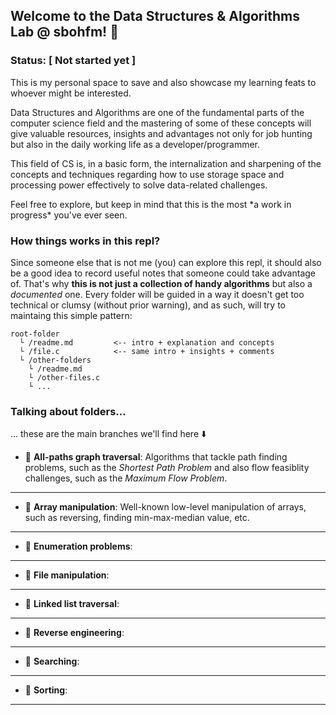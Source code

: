 Welcome to the Data Structures & Algorithms Lab @ sbohfm! 🔎
---

### Status: [ Not started yet ]

This is my personal space to save and also showcase my learning feats to whoever might be interested.

Data Structures and Algorithms are one of the fundamental parts of the computer science field and the mastering of some of these concepts will give valuable resources, insights and advantages not only for job hunting but also in the daily working life as a developer/programmer.

This field of CS is, in a basic form, the internalization and sharpening of the concepts and techniques regarding how to use storage space and processing power effectively to solve data-related challenges.

Feel free to explore, but keep in mind that this is the most \*a work in progress\* you've ever seen.


### How things works in this repl?

Since someone else that is not me (you) can explore this repl, it should also be a good idea to record useful notes that someone could take advantage of. That's why **this is not just a collection of handy algorithms** but also a *documented* one. Every folder will be guided in a way it doesn't get too technical or clumsy (without prior warning), and as such, will try to maintaing this simple pattern:

```
root-folder
  └ /readme.md         <-- intro + explanation and concepts
  └ /file.c            <-- same intro + insights + comments
  └ /other-folders
    └ /readme.md
    └ /other-files.c
    └ ...
```

### Talking about folders...

... these are the main branches we'll find here ⬇️

- 📁 **All-paths graph traversal**: Algorithms that tackle path finding problems, such as the *Shortest Path Problem* and also flow feasiblity challenges, such as the *Maximum Flow Problem*.
---
- 📁 **Array manipulation**: Well-known low-level manipulation of arrays, such as reversing, finding min-max-median value, etc.
---
- 📁 **Enumeration problems**: 
---
- 📁 **File manipulation**: 
---
- 📁 **Linked list traversal**: 
---
- 📁 **Reverse engineering**: 
---
- 📁 **Searching**: 
---
- 📁 **Sorting**: 
---